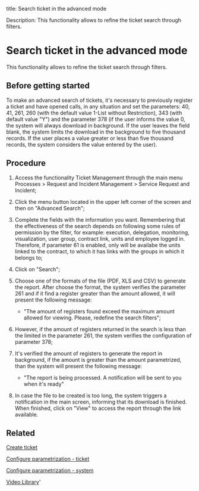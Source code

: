 title:  Search ticket in the advanced mode
 
Description: This functionality allows to refine the ticket search through filters.

# Search ticket in the advanced mode
This functionality allows to refine the ticket search through filters.

Before getting started
--------------------------

To make an advanced search of tickets, it's necessary to previously register a
ticket and have opened calls, in any situation and set the parameters: 40, 41,
261, 260 (with the default value 1-List without Restriction), 343 (with default
value "Y") and the parameter 378 (if the user informs the value 0, the system
will always download in background. If the user leaves the field blank, the
system limits the download in the background to five thousand records. If the
user places a value greater or less than five thousand records, the system
considers the value entered by the user).

Procedure
-------------

1.  Access the functionality Ticket Management through the main menu Processes
    \> Request and Incident Management \> Service Request and Incident;

2. Click the menu button located in the upper left corner of the screen and then on "Advanced Search";

3.  Complete the fields with the information you want. Remembering that the
    effectiveness of the search depends on following some rules of permission by
    the filter, for example: execution, delegation, monitoring, visualization,
    user group, contract link, units and employee logged in. Therefore, if
    parameter 61 is enabled, only will be availabe the units linked to the
    contract, to which it has links with the groups in which it belongs to;

4.  Click on "Search";

5.  Choose one of the formats of the file (PDF, XLS and CSV) to generate the
    report. After choose the format, the system verifies the parameter 261 and
    if it find a register greater than the amount allowed, it will present the
    following message:

    -   "The amount of registers found exceed the maximum amount allowed for
        viewing. Please, redefine the search filters";

6.  However, if the amount of registers returned in the search is less than the
    limited in the parameter 261, the system verifies the configuration of
    parameter 378;

7.  It's verified the amount of registers to generate the report in background,
    if the amount is greater than the amount parametrized, than the system will
    present the following message:

    -   "The report is being processed. A notification will be sent to you when
        it's ready"

8.  In case the file to be created is too long, the system triggers a
    notification in the main screen, informing that its download is finished.
    When finished, click on "View" to access the report through the link
    available.

Related
-----------

[Create ticket](/en-us/citsmart-platform-9/processes/tickets/use/create-ticket.html)

[Configure parametrization - ticket](/en-us/citsmart-platform-9/platform-administration/parameters-list/configure-parametrization-ticket.html)

[Configure parametrization - system](/en-us/citsmart-platform-9/platform-administration/parameters-list/configure-parametrization-system.html)

<i class='fa fa-youtube-play  fa-2x' style='color:#97ce17;vertical-align: middle;'> </i> [Video Library](https://www.youtube.com/playlist?list=PLB5qK2uzf2RNrJnhiXj3dbmgsm9-quhfz)'

<!-- !!! tip "About"

    <b>Product/Version:</b> CITSmart | 9.00 &nbsp;&nbsp;
    <b>Updated:</b>01/03/2019 – Larissa Lourenço

